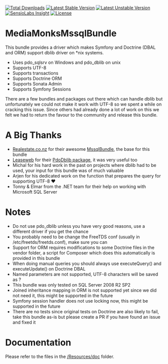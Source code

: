 [![Total Downloads](https://poser.pugx.org/mediamonks/mssql-bundle/downloads)](https://packagist.org/packages/mediamonks/mssql-bundle)
[![Latest Stable Version](https://poser.pugx.org/mediamonks/mssql-bundle/v/stable)](https://packagist.org/packages/mediamonks/mssql-bundle)
[![Latest Unstable Version](https://poser.pugx.org/mediamonks/mssql-bundle/v/unstable)](https://packagist.org/packages/mediamonks/mssql-bundle)
[![SensioLabs Insight](https://img.shields.io/sensiolabs/i/dae91dea-607a-4b55-9c10-593f5908fc5f.svg)](https://insight.sensiolabs.com/projects/dae91dea-607a-4b55-9c10-593f5908fc5f)
[![License](https://poser.pugx.org/mediamonks/mssql-bundle/license)](https://packagist.org/packages/mediamonks/mssql)

# MediaMonksMssqlBundle

This bundle provides a driver which makes Symfony and Doctrine (DBAL and ORM) support dblib driver on *nix systems.

- Uses pdo_sqlsrv on Windows and pdo_dblib on unix
- Supports UTF-8
- Supports transactions
- Supports Doctrine ORM
- Supports Sonata Admin
- Supports Symfony Sessions

There are a few bundles and packages out there which can handle dblib but unfortunately we could not make it work with UTF-8 so we spent a while on cracking this issue. Since others had already done a lot of work on this we felt we had to return the favour to the community and release this bundle.

# A Big Thanks

- [Realestate.co.nz](http://www.realestate.co.nz/) for their awesome [MssqlBundle](https://github.com/realestateconz/MssqlBundle/), the base for this bundle
- [Leaseweb](https://www.leaseweb.com/) for their [PdoDblib package](https://github.com/LeaseWeb/LswDoctrinePdoDblib), it was very useful too
- Michal for his hard work in the past on projects where dblib had to be used, your input for this bundle was of much valuable
- Arjen for his dedicated work on the function that prepares the query for supporting UTF-8 ♥
- Tonny & Elmar from the .NET team for their help on working with Microsoft SQL Server

# Notes

- Do not use pdo_dblib unless you have very good reasons, use a different driver if you get the chance
- You probably need to be change the FreeTDS conf (usually in /etc/freetds/freetds.conf), make sure you can
- Support for ORM requires modifications to some Doctrine files in the vendor folder, a script for Composer which does this automatically is provided in this bundle
- When doing manual queries you should always use executeQuery() and executeUpdate() on Doctrine DBAL
- Named parameters are not supported, UTF-8 characters will be saved as ?
- This bundle was only tested on SQL Server 2008 R2 SP2
- Joined inheritance mapping in ORM is not supported yet since we did not need it, this might be supported in the future
- Symfony session handler does not use locking now, this might be supported in the future
- There are no tests since original tests on Doctrine are also likely to fail, take this bundle as-is but please create a PR if you have found an issue and fixed it

# Documentation

Please refer to the files in the [/Resources/doc](/Resources/doc) folder.
